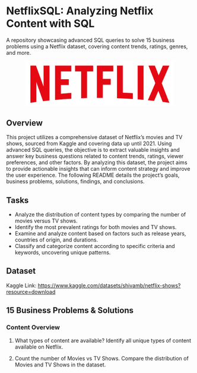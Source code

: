# NetflixSQL: Analyzing Netflix Content with SQL
A repository showcasing advanced SQL queries to solve 15 business problems using a Netflix dataset, covering content trends, ratings, genres, and more.

<p align="center">
  <img src="https://github.com/AbdulRafay365/NetflixSQL/blob/main/logo.png" alt="netflix_logo" width="400">
</p>

## Overview
This project utilizes a comprehensive dataset of Netflix’s movies and TV shows, sourced from Kaggle and covering data up until 2021. Using advanced SQL queries, the objective is to extract valuable insights and answer key business questions related to content trends, ratings, viewer preferences, and other factors. By analyzing this dataset, the project aims to provide actionable insights that can inform content strategy and improve the user experience. The following README details the project’s goals, business problems, solutions, findings, and conclusions.

## Tasks
* Analyze the distribution of content types by comparing the number of movies versus TV shows.
* Identify the most prevalent ratings for both movies and TV shows.
* Examine and analyze content based on factors such as release years, countries of origin, and durations.
* Classify and categorize content according to specific criteria and keywords, uncovering unique patterns.

## Dataset
Kaggle Link: https://www.kaggle.com/datasets/shivamb/netflix-shows?resource=download

## 15 Business Problems & Solutions
### Content Overview

1.	What types of content are available?
Identify all unique types of content available on Netflix.

3.	Count the number of Movies vs TV Shows.
Compare the distribution of Movies and TV Shows in the dataset.

